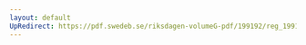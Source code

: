 ```yaml
---
layout: default
UpRedirect: https://pdf.swedeb.se/riksdagen-volumeG-pdf/199192/reg_199192/reg_199192_0938.pdf
---
```

